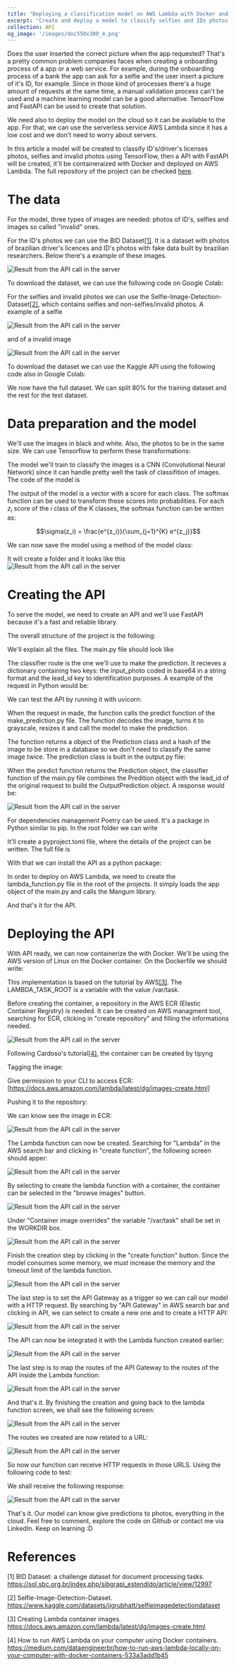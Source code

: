 ```yaml
---
title: "Deploying a classification model on AWS Lambda with Docker and FastAPI"
excerpt: "Create and deploy a model to classify selfies and IDs photos on AWS Lambda with Tensorflow, FastAPI and Docker<br/><img src='/images/doc550x300_4.png'>"
collection: API
og_image: '/images/doc550x300_4.png'
---
```


Does the user inserted the correct picture when the app requested? That's a pretty common problem companies faces when creating a onboarding process of a app or a web service. For example, during the onboarding process of a bank the app can ask for a selfie and the user insert a picture of it's ID, for example. Since in those kind of processes there's a huge amount of requests at the same time, a manual validation process can't be used and a machine learning model can be a good alternative. TensorFlow and FastAPI can be used to create that solution.

We need also to deploy the model on the cloud so it can be available to the app. For that, we can use the serverless service AWS Lambda since it has a low cost and we don't need to worry about servers.

In this article a model will be created to classify ID's/driver's licenses photos, selfies and invalid photos using TensorFlow, then a API with FastAPI will be created, it'll be containeraized with Docker and deployed on AWS Lambda. The full repository of the project can be checked [here](https://github.com/vinybrasil/doc_classifier). 

# The data
For the model, three types of images are needed: photos of ID's, selfies and images so called "invalid" ones. 

For the ID's photos we can use the BID Dataset[[1]](https://sol.sbc.org.br/index.php/sibgrapi_estendido/article/view/12997). It is a dataset with photos of brazilian driver's licences and ID's photos with fake data built by brazilian researchers. Below there's a example of these images.

![Result from the API call in the server](/images/doc_classifier_post/rg.jpg "Example of a fake ID photo")

To download the dataset, we can use the following code on Google Colab:

<script src="https://gist.github.com/vinybrasil/c8b35e0ec263bb4e69ace5843e163c9d.js"></script>

For the selfies and invalid photos we can use the Selfie-Image-Detection-Dataset[[2]](https://www.kaggle.com/datasets/jigrubhatt/selfieimagedetectiondataset), which contains selfies and non-selfies/invalid photos.
A example of a selfie

![Result from the API call in the server](/images/doc_classifier_post/selfie_example.jpg "Example of selfie")


and of a invalid image

![Result from the API call in the server](/images/doc_classifier_post/invalid.jpg "Example of selfie")


To download the dataset we can use the Kaggle API using the following code also in Google Colab:

<script src="https://gist.github.com/vinybrasil/cdcc90f5dd2211c7799997456e4d81c6.js"></script>

We now have the full dataset. We can split 80% for the training dataset and the rest for the test dataset.

# Data preparation and the model
We'll use the images in black and white. Also, the photos to be in the same size. We can use Tensorflow to perform these transformations:

<script src="https://gist.github.com/vinybrasil/cdd4987eb6a897da546c17ba38db74e9.js"></script>

The model we'll train to classify the images is a CNN (Convolutional Neural Network) since it can handle pretty well the task of classifition of images. The code of the model is

<script src="https://gist.github.com/vinybrasil/da183c40bd78a7de0b7683062c61f91e.js"></script>

The output of the model is a vector with a score for each class. The softmax function can be used to transform these scores into probabilities. For each $z_{i}$ score of the $i$ class of the K classes, the softmax function can be written as:
<center>
$$\sigma(z_i) = \frac{e^{z_i}}{\sum_{j=1}^{K} e^{z_j}}$$
</center>

We can now save the model using a method of the model class:


<script src="https://gist.github.com/vinybrasil/e6387e2c114dbc5c66d46e13e8102e6b.js"></script>

It will create a folder and it looks like this
![Result from the API call in the server](/images/doc_classifier_post/folder.png "Folder of the model")


# Creating the API
To serve the model, we need to create an API and we'll use FastAPI because it's a fast and reliable library. 

The overall structure of the project is the following:

<script src="https://gist.github.com/vinybrasil/1bd7dedbe3c9e03edf109dbc5ed38a22.js"></script>

We'll  explain all the files.
The main.py file should look like

<script src="https://gist.github.com/vinybrasil/3babe727bc1416ce74551de54784803e.js"></script>

The classifier route is the one we'll use to make the prediction. It recieves a dictionary containing two keys: the input_photo coded in base64 in a string format and the lead_id key to identification purposes. A example of the request in Python would be:

<script src="https://gist.github.com/vinybrasil/a766ad22a7250a1fabf3f4ae7966637d.js"></script>

We can test the API by running it with uvicorn:

<script src="https://gist.github.com/vinybrasil/c9f5fac99a7026044768bc1109ca5c22.js"></script>

When the request in made, the function calls the predict function of the make_prediction.py file. The function decodes the image, turns it to grayscale, resizes it and call the model to make the prediction. 


<script src="https://gist.github.com/vinybrasil/ba683cba6b0f8eb5ab0cc709802c16a2.js"></script>

The function returns a object of the Prediction class and a hash of the image to be store in a database so we don't need to classify the same image twice. The prediction class is built in the output.py file:


<script src="https://gist.github.com/vinybrasil/d64f584a78a8a5e52f577414c7b3abd0.js"></script>


When the predict function returns the Prediction object, the classifier function of the main.py file combines the Predition object with the lead_id of the original request to build the OutputPrediction object. 
A response would be:

![Result from the API call in the server](/images/doc_classifier_post/result0.png "Result from the API call in the server running locally")

For dependencies management Poetry can be used. It's a package in Python similar to pip. In the root folder we can write

<script src="https://gist.github.com/vinybrasil/237b2fb3c537d11d8841fb77e6d4a5aa.js"></script>

It'll create a pyproject.toml file, where the details of the project can be written. The full file is

<script src="https://gist.github.com/vinybrasil/c9713934f2f52b21ce3c19d9010c4845.js"></script>

With that we can install the API as a python package:

<script src="https://gist.github.com/vinybrasil/aca84061a0ed33c0b226577d09b32d13.js"></script>

In order to deploy on AWS Lambda, we need to create the lambda_function.py file in the root of the projects. It simply loads the app object of the main.py and calls the Mangum library.

<script src="https://gist.github.com/vinybrasil/2043f84db658904e73b4b6015a624f08.js"></script>

And that's it for the API.

# Deploying the API
With API ready, we can now containerize the with Docker. We'll be using the AWS version of Linux on the Docker container. On the Dockerfile we should write:

<script src="https://gist.github.com/vinybrasil/afd0a412b565b72f354b53c8460ceaaa.js"></script>

This implementation is based on the tutorial by AWS[[3]](https://docs.aws.amazon.com/lambda/latest/dg/images-create.html). The LAMBDA_TASK_ROOT is a variable with the value /var/task. 

Before creating the container, a repository in the AWS ECR (Elastic Container Registry) is needed. It can be created on AWS managment tool, searching for ECR, clicking in "create repository" and filling the informations needed.

![Result from the API call in the server](/images/doc_classifier_post/ecr.png "Create repository on ECR")

Following Cardoso's tutorial[[4]]( https://medium.com/dataengineerbr/how-to-run-aws-lambda-locally-on-your-computer-with-docker-containers-533a3add1b45), 
the container can be created by tipyng

<script src="https://gist.github.com/vinybrasil/c78592a37cf9db969c2ec7c982a3ee8a.js"></script>

Tagging the image:

<script src="https://gist.github.com/vinybrasil/c72c3dad3f71ceb7d02d2461e3da1b8a.js"></script>

Give permission to your CLI to access ECR:  [https://docs.aws.amazon.com/lambda/latest/dg/images-create.html]

<script src="https://gist.github.com/vinybrasil/6dd6382c05e0d95ed96c4403843302e6.js"></script>
Pushing it to the repository:

<script src="https://gist.github.com/vinybrasil/c7e7b84d8663eb4e7b0a2eaa8938238b.js"></script>
We can know see the image in ECR:

![Result from the API call in the server](/images/doc_classifier_post/ectr_rep.png "Image on ECR")

The Lambda function can now be created. Searching for "Lambda" in the AWS search bar and clicking in "create function", the following screen should apper:

![Result from the API call in the server](/images/doc_classifier_post/lambda1.png "Create function on Lambda")

By selecting to create the lambda function with a container, the container can be selected in the "browse images" button.

![Result from the API call in the server](/images/doc_classifier_post/lambda2.png "Selecting image to Lambda")

Under "Container image overrides" the variable "/var/task" shall be set in the WORKDIR box.

![Result from the API call in the server](/images/doc_classifier_post/lambda3.png "Small config on the Lambda function")

Finish the creation step by clicking  in the "create function" button. Since the model consumes some memory, we must increase the memory and the timeout limit of the lambda function.

![Result from the API call in the server](/images/doc_classifier_post/lambda4.png "Increase memory and timout limit")

The last step is to set the API Gateway as a trigger so we can call our model with a HTTP request. By searching by "API Gateway" in AWS search bar and clicking in API, we can select to create a new one and to create a HTTP API:

![Result from the API call in the server](/images/doc_classifier_post/papi1.png "Creating API on API Gateway")

The API can now be integrated it with the Lambda function created earlier:

![Result from the API call in the server](/images/doc_classifier_post/papi2.png "Integrating the Lambda function with the API")

The last step is to map the routes of the API Gateway to the routes of the API inside the Lambda function:

![Result from the API call in the server](/images/doc_classifier_post/papi3.png "Routing")

And that's it. By finishing the creation and going back to the lambda function screen, we shall see the following screen:

![Result from the API call in the server](/images/doc_classifier_post/papi35.png "The final Lambda config with the API Gateway")

The routes we created are now related to a URL:

![Result from the API call in the server](/images/doc_classifier_post/papi4.png "URL in the Lambda function")

So now our function can receive HTTP requests in those URLS. Using the following code to test:

<script src="https://gist.github.com/vinybrasil/6e2cd2a6c6fa0f16772a8b56d5803fc4.js"></script>
We shall receive the following response:

![Result from the API call in the server](/images/doc_classifier_post/result1.png "Result from the API call in the Lambda system")


That's it. Our model can know give predictions to photos, everything in the cloud.  Feel free to comment, explore the code on Github or contact me via LinkedIn. Keep on learning :D

# References

[1] BID Dataset: a challenge dataset for document processing tasks.  https://sol.sbc.org.br/index.php/sibgrapi_estendido/article/view/12997

[2] Selfie-Image-Detection-Dataset. https://www.kaggle.com/datasets/jigrubhatt/selfieimagedetectiondataset

[3] Creating Lambda container images. https://docs.aws.amazon.com/lambda/latest/dg/images-create.html

[4] How to run AWS Lambda on your computer using Docker containers. https://medium.com/dataengineerbr/how-to-run-aws-lambda-locally-on-your-computer-with-docker-containers-533a3add1b45